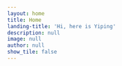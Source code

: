 ```yaml
---
layout: home
title: Home
landing-title: 'Hi, here is Yiping'
description: null
image: null
author: null
show_tile: false
---
```


<!-- Trying to read as much as I can during my free time, and not only job related books. -->
